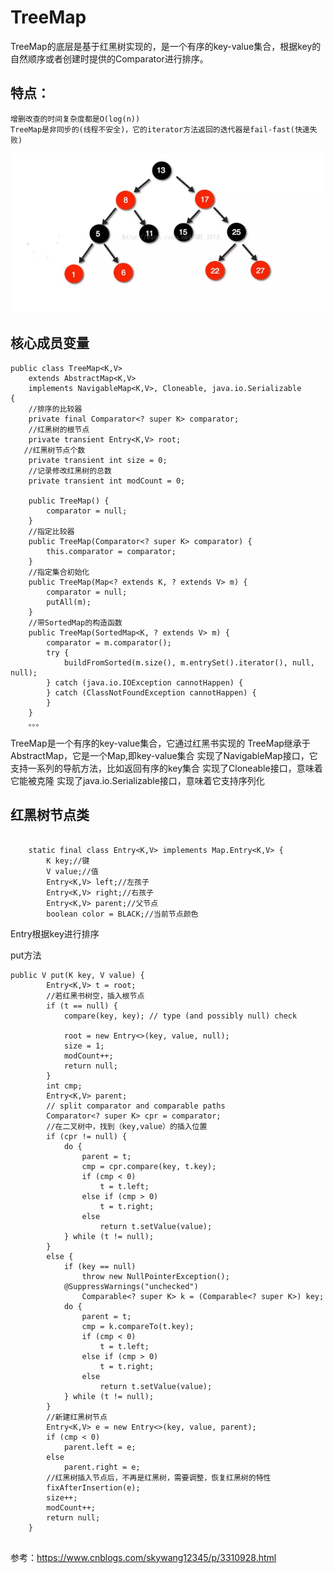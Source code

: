# TreeMap

TreeMap的底层是基于红黑树实现的，是一个有序的key-value集合，根据key的自然顺序或者创建时提供的Comparator进行排序。

## 特点：

	增删改查的时间复杂度都是O(log(n))
	TreeMap是非同步的(线程不安全)，它的iterator方法返回的迭代器是fail-fast(快速失败)
	
![image](https://github.com/williamzhang11/fastTech/blob/master/src/main/java/com/xiu/fastTech/treemap/image/redandblack.jpg)
	
## 核心成员变量

```
public class TreeMap<K,V>
    extends AbstractMap<K,V>
    implements NavigableMap<K,V>, Cloneable, java.io.Serializable
{
	//排序的比较器
    private final Comparator<? super K> comparator;
	//红黑树的根节点
    private transient Entry<K,V> root;
   //红黑树节点个数
    private transient int size = 0;
	//记录修改红黑树的总数
    private transient int modCount = 0;

    public TreeMap() {
        comparator = null;
    }
	//指定比较器
    public TreeMap(Comparator<? super K> comparator) {
        this.comparator = comparator;
    }
	//指定集合初始化
    public TreeMap(Map<? extends K, ? extends V> m) {
        comparator = null;
        putAll(m);
    }
	//带SortedMap的构造函数
    public TreeMap(SortedMap<K, ? extends V> m) {
        comparator = m.comparator();
        try {
            buildFromSorted(m.size(), m.entrySet().iterator(), null, null);
        } catch (java.io.IOException cannotHappen) {
        } catch (ClassNotFoundException cannotHappen) {
        }
    }
    。。。

```
TreeMap是一个有序的key-value集合，它通过红黑书实现的
TreeMap继承于AbstractMap，它是一个Map,即key-value集合
实现了NavigableMap接口，它支持一系列的导航方法，比如返回有序的key集合
实现了Cloneable接口，意味着它能被克隆
实现了java.io.Serializable接口，意味着它支持序列化


## 红黑树节点类

```

    static final class Entry<K,V> implements Map.Entry<K,V> {
        K key;//键
        V value;//值
        Entry<K,V> left;//左孩子
        Entry<K,V> right;//右孩子
        Entry<K,V> parent;//父节点
        boolean color = BLACK;//当前节点颜色

```
Entry根据key进行排序

put方法

```
public V put(K key, V value) {
        Entry<K,V> t = root;
        //若红黑书树空，插入根节点
        if (t == null) {
            compare(key, key); // type (and possibly null) check

            root = new Entry<>(key, value, null);
            size = 1;
            modCount++;
            return null;
        }
        int cmp;
        Entry<K,V> parent;
        // split comparator and comparable paths
        Comparator<? super K> cpr = comparator;
        //在二叉树中，找到（key,value）的插入位置
        if (cpr != null) {
            do {
                parent = t;
                cmp = cpr.compare(key, t.key);
                if (cmp < 0)
                    t = t.left;
                else if (cmp > 0)
                    t = t.right;
                else
                    return t.setValue(value);
            } while (t != null);
        }
        else {
            if (key == null)
                throw new NullPointerException();
            @SuppressWarnings("unchecked")
                Comparable<? super K> k = (Comparable<? super K>) key;
            do {
                parent = t;
                cmp = k.compareTo(t.key);
                if (cmp < 0)
                    t = t.left;
                else if (cmp > 0)
                    t = t.right;
                else
                    return t.setValue(value);
            } while (t != null);
        }
        //新建红黑树节点
        Entry<K,V> e = new Entry<>(key, value, parent);
        if (cmp < 0)
            parent.left = e;
        else
            parent.right = e;
        //红黑树插入节点后，不再是红黑树，需要调整，恢复红黑树的特性
        fixAfterInsertion(e);
        size++;
        modCount++;
        return null;
    }


```


参考：https://www.cnblogs.com/skywang12345/p/3310928.html

